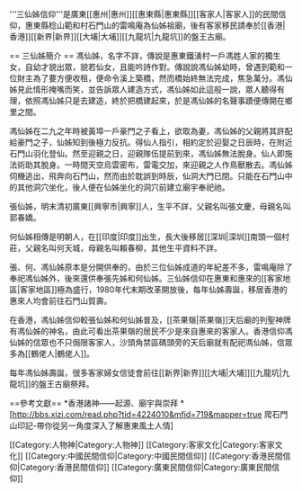 '''三仙姊信仰'''是廣東[[惠州|惠州]][[惠東縣|惠東縣]][[客家人|客家人]]的民間信仰，惠東縣稔山範和村石門山的雷鳴庵為仙姊祖廟，後有客家移民請奉於[[香港|香港]][[新界|新界]][[大埔|大埔]][[九龍坑|九龍坑]]的盤王古廟。

== 三仙姊簡介 ==
馮仙姊，名字不詳，傳說是惠東鐵湧村一戶馮姓人家的獨生女，自幼才貌出眾，貌若仙女，且能吟詩作對。傳說說馮仙姊幼時，曾遇到範和一位財主為了要方便收租，便命令溪上築橋，然而橋始終無法完成，焦急萬分。馮仙姊見此情形掩嘴而笑，並告訴眾人建造方式，馮仙姊如此這般一說，眾人聽得有理，依照馮仙姊只是去建造，終於把橋建起來，於是馮仙姊的名聲事蹟便傳開在鄉里之間。

馮仙姊在二九之年時被黃埠一戶豪門之子看上，欲取為妻，馮仙姊的父親將其許配給豪門之子，仙姊知到後極力反抗。得仙人指引，相約定於迎娶之日辰時，在附近石門山羽化登仙。然至迎親之日，迎親隊伍提前到來，馮仙姊無法脫身。仙人即施法術助其脫身。一時間天空烏雲密布，雷電交加，來迎親之人作鳥獸散去。馮仙姊伺機逃出，飛奔向石門山，然而由於耽誤到時辰，仙洞大門已閉。只能在石門山中的其他洞穴坐化，後人便在仙姊坐化的洞穴前建立廟宇奉祀祂。

張仙姊，明末清初廣東[[興寧市|興寧]]人，生平不詳，父親名叫張文慶，母親名叫郭春嬌。

何仙姊相傳是明朝人，在[[印度|印度]]出生，長大後移居[[深圳|深圳]]南頭一個村莊，父親名叫何天城，母親名叫賴春柳，其他生平資料不詳。

張、何、馮仙姊原本是分開供奉的，由於三位仙姊成道的年紀差不多，雷鳴庵除了奉祀馮仙姊外，後來還供奉張先姊和何仙姊。三仙姊信仰在惠東和惠來的[[客家地區|客家地區]]極為盛行，1980年代末期改革開放後，每年仙姊壽誕，移居香港的惠來人均會前往石門山賀壽。

在香港，馮仙姊信仰較張仙姊和何仙姊普及，[[茶果嶺|茶果嶺]]天后廟的列聖神牌有馮仙姊的神名，由此可看出茶果嶺的居民不少是來自惠來的客家人。香港信仰馮仙姊的信眾也不只侷限客家人，沙頭角禁區碼頭旁的天后廟就有配祀馮仙姊，信眾多為[[鶴佬人|鶴佬人]]。

每年馮仙姊壽誕，很多客家婦女信徒會前往[[新界|新界]][[大埔|大埔]][[九龍坑|九龍坑]]的盤王古廟祭拜。

==參考文獻==
*香港諸神——起源、廟宇與崇拜
*[http://bbs.xizi.com/read.php?tid=4224010&mfid=719&mapper=true 爬石門山印記-帶你從另一角度深入了解惠東風土人情]

[[Category:人物神|Category:人物神]]
[[Category:客家文化|Category:客家文化]]
[[Category:中國民間信仰|Category:中國民間信仰]]
[[Category:香港民間信仰|Category:香港民間信仰]]
[[Category:廣東民間信仰|Category:廣東民間信仰]]